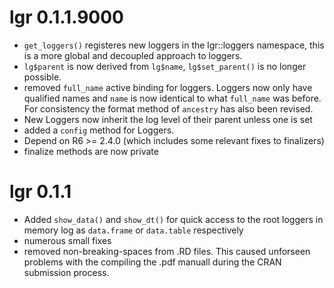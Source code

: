 # lgr 0.1.1.9000

* `get_loggers()` registeres new loggers in the lgr::loggers namespace, this 
  is a more global and decoupled approach to loggers. 
* `lg$parent` is now derived from `lg$name`, `lg$set_parent()` is no longer
  possible.
* removed `full_name` active binding for loggers. Loggers now only have 
  qualified names and `name` is now identical to what `full_name` was before.
  For consistency the format method of `ancestry` has also been revised.
* New Loggers now inherit the log level of their parent unless one is set
* added a `config` method for Loggers.
* Depend on R6 >= 2.4.0 (which includes some relevant fixes to finalizers)
* finalize methods are now private


# lgr 0.1.1

* Added `show_data()` and `show_dt()` for quick access to the root loggers
  in memory log as `data.frame` or `data.table` respectively
* numerous small fixes
* removed non-breaking-spaces from .RD files. This caused unforseen problems 
  with the compiling the .pdf manuall during the CRAN submission process.
